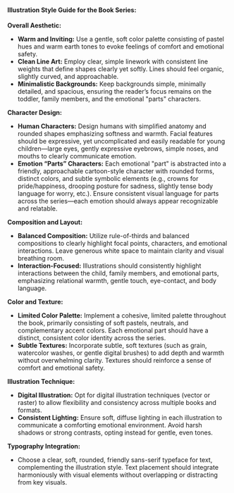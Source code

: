 #### Illustration Style Guide for the Book Series:

**Overall Aesthetic:**
- **Warm and Inviting:** Use a gentle, soft color palette consisting of pastel hues and warm earth tones to evoke feelings of comfort and emotional safety.
- **Clean Line Art:** Employ clear, simple linework with consistent line weights that define shapes clearly yet softly. Lines should feel organic, slightly curved, and approachable.
- **Minimalistic Backgrounds:** Keep backgrounds simple, minimally detailed, and spacious, ensuring the reader’s focus remains on the toddler, family members, and the emotional "parts" characters.

**Character Design:**
- **Human Characters:** Design humans with simplified anatomy and rounded shapes emphasizing softness and warmth. Facial features should be expressive, yet uncomplicated and easily readable for young children—large eyes, gently expressive eyebrows, simple noses, and mouths to clearly communicate emotion.
- **Emotion “Parts” Characters:** Each emotional "part" is abstracted into a friendly, approachable cartoon-style character with rounded forms, distinct colors, and subtle symbolic elements (e.g., crowns for pride/happiness, drooping posture for sadness, slightly tense body language for worry, etc.). Ensure consistent visual language for parts across the series—each emotion should always appear recognizable and relatable.

**Composition and Layout:**
- **Balanced Composition:** Utilize rule-of-thirds and balanced compositions to clearly highlight focal points, characters, and emotional interactions. Leave generous white space to maintain clarity and visual breathing room.
- **Interaction-Focused:** Illustrations should consistently highlight interactions between the child, family members, and emotional parts, emphasizing relational warmth, gentle touch, eye-contact, and body language.

**Color and Texture:**
- **Limited Color Palette:** Implement a cohesive, limited palette throughout the book, primarily consisting of soft pastels, neutrals, and complementary accent colors. Each emotional part should have a distinct, consistent color identity across the series.
- **Subtle Textures:** Incorporate subtle, soft textures (such as grain, watercolor washes, or gentle digital brushes) to add depth and warmth without overwhelming clarity. Textures should reinforce a sense of comfort and emotional safety.

**Illustration Technique:**
- **Digital Illustration:** Opt for digital illustration techniques (vector or raster) to allow flexibility and consistency across multiple books and formats. 
- **Consistent Lighting:** Ensure soft, diffuse lighting in each illustration to communicate a comforting emotional environment. Avoid harsh shadows or strong contrasts, opting instead for gentle, even tones.

**Typography Integration:**
- Choose a clear, soft, rounded, friendly sans-serif typeface for text, complementing the illustration style. Text placement should integrate harmoniously with visual elements without overlapping or distracting from key visuals.

